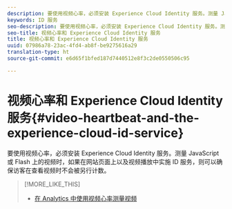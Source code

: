 ```yaml
---
description: 要使用视频心率，必须安装 Experience Cloud Identity 服务。测量 JavaScript 或 Flash 上的视频时，如果在网站页面上以及视频播放中实施 ID 服务，则可以确保访客在查看视频时不会被另行计数。
keywords: ID 服务
seo-description: 要使用视频心率，必须安装 Experience Cloud Identity 服务。测量 JavaScript 或 Flash 上的视频时，如果在网站页面上以及视频播放中实施 ID 服务，则可以确保访客在查看视频时不会被另行计数。
seo-title: 视频心率和 Experience Cloud Identity 服务
title: 视频心率和 Experience Cloud Identity 服务
uuid: 07986a78-23ac-4fd4-ab8f-be9275616a29
translation-type: ht
source-git-commit: e6d65f1bfed187d7440512e8f3c2de0550506c95

---
```



# 视频心率和 Experience Cloud Identity 服务{#video-heartbeat-and-the-experience-cloud-id-service}

要使用视频心率，必须安装 Experience Cloud Identity 服务。测量 JavaScript 或 Flash 上的视频时，如果在网站页面上以及视频播放中实施 ID 服务，则可以确保访客在查看视频时不会被另行计数。

>[!MORE_LIKE_THIS]
>
>* [在 Analytics 中使用视频心率测量视频](https://marketing.adobe.com/resources/help/zh_CN/sc/appmeasurement/hbvideo/)

